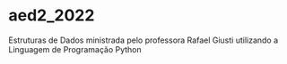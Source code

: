 # aed2_2022
Estruturas de Dados ministrada pelo professora Rafael Giusti utilizando a Linguagem de Programação Python
